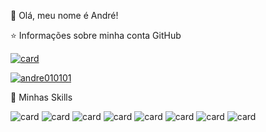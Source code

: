 
💜 Olá, meu nome é André!

⭐ Informações sobre minha conta GitHub


[![card](https://github-readme-stats.vercel.app/api?username=andre010101&theme=highcontrast)](https://github.com/andre010101/)

[![andre010101](https://github-readme-stats.vercel.app/api/top-langs/?username=andre010101&hide=html&layout=compact&theme=highcontrast)](https://github.com/andre010101/)


🚀  Minhas Skills 

![card](https://img.shields.io/badge/JavaScript-323330?style=for-the-badge&logo=javascript&logoColor=F7DF1E) ![card](https://img.shields.io/badge/HTML5-E34F26?style=for-the-badge&logo=html5&logoColor=white
) ![card](https://img.shields.io/badge/CSS3-1572B6?style=for-the-badge&logo=css3&logoColor=white
) ![card](https://img.shields.io/badge/Angular-DD0031?style=for-the-badge&logo=angular&logoColor=white
) ![card](https://img.shields.io/badge/C%23-239120?style=for-the-badge&logo=c-sharp&logoColor=white
)
![card](https://img.shields.io/badge/Bootstrap-563D7C?style=for-the-badge&logo=bootstrap&logoColor=white
)
![card](https://img.shields.io/badge/Microsoft_SQL_Server-CC2927?style=for-the-badge&logo=microsoft-sql-server&logoColor=white
)
![card](https://img.shields.io/badge/.NET-5C2D91?style=for-the-badge&logo=.net&logoColor=white
)

